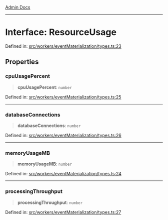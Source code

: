[Admin Docs](/)

***

# Interface: ResourceUsage

Defined in: [src/workers/eventMaterialization/types.ts:23](https://github.com/gautam-divyanshu/talawa-api/blob/1d38acecd3e456f869683fb8dca035a5e42010d5/src/workers/eventMaterialization/types.ts#L23)

## Properties

### cpuUsagePercent

> **cpuUsagePercent**: `number`

Defined in: [src/workers/eventMaterialization/types.ts:25](https://github.com/gautam-divyanshu/talawa-api/blob/1d38acecd3e456f869683fb8dca035a5e42010d5/src/workers/eventMaterialization/types.ts#L25)

***

### databaseConnections

> **databaseConnections**: `number`

Defined in: [src/workers/eventMaterialization/types.ts:26](https://github.com/gautam-divyanshu/talawa-api/blob/1d38acecd3e456f869683fb8dca035a5e42010d5/src/workers/eventMaterialization/types.ts#L26)

***

### memoryUsageMB

> **memoryUsageMB**: `number`

Defined in: [src/workers/eventMaterialization/types.ts:24](https://github.com/gautam-divyanshu/talawa-api/blob/1d38acecd3e456f869683fb8dca035a5e42010d5/src/workers/eventMaterialization/types.ts#L24)

***

### processingThroughput

> **processingThroughput**: `number`

Defined in: [src/workers/eventMaterialization/types.ts:27](https://github.com/gautam-divyanshu/talawa-api/blob/1d38acecd3e456f869683fb8dca035a5e42010d5/src/workers/eventMaterialization/types.ts#L27)
